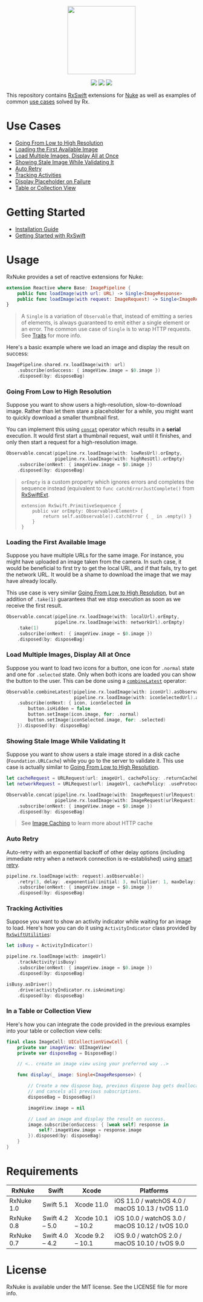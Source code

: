 <p align="center"><img src="https://user-images.githubusercontent.com/1567433/34322222-f47252a6-e832-11e7-972c-fb48d8ec97dc.png" height="180"/>

<p align="center">
<img src="https://img.shields.io/cocoapods/v/RxNuke.svg?label=version">
<img src="https://img.shields.io/badge/supports-Swift%20Package%20Manager%2C%20CocoaPods%2C%20Carthage-green.svg">
<img src="https://img.shields.io/badge/platforms-iOS%20%7C%20macOS%20%7C%20watchOS%20%7C%20tvOS-lightgrey.svg">
</p>

This repository contains [RxSwift](https://github.com/ReactiveX/RxSwift) extensions for [Nuke](https://github.com/kean/Nuke) as well as examples of common [use cases](#h_use_cases) solved by Rx.


# <a name="h_use_cases"></a>Use Cases

- [Going From Low to High Resolution](#huc_low_to_high) 
- [Loading the First Available Image](#huc_loading_first_avail)
- [Load Multiple Images, Display All at Once](#huc_load_multiple_display_once)
- [Showing Stale Image While Validating It](#huc_showing_stale_first)
- [Auto Retry](#huc_auto_retry)
- [Tracking Activities](#huc_activity_indicator)
- [Display Placeholder on Failure](#huc_placeholder_on_fail)
- [Table or Collection View](#huc_table_collection_view)

# <a name="h_getting_started"></a>Getting Started

- [Installation Guide](https://github.com/kean/RxNuke/blob/master/Documentation/Guides/Installation%20Guide.md)
- [Getting Started with RxSwift](https://github.com/ReactiveX/RxSwift/blob/master/Documentation/GettingStarted.md)


# <a name="h_usage"></a>Usage

RxNuke provides a set of reactive extensions for Nuke:

```swift
extension Reactive where Base: ImagePipeline {
    public func loadImage(with url: URL) -> Single<ImageResponse>
    public func loadImage(with request: ImageRequest) -> Single<ImageResponse>
}
```

> A `Single` is a variation of `Observable` that, instead of emitting a series of elements, is always guaranteed to emit either a single element or an error. The common use case of `Single` is to wrap HTTP requests. See [Traits](https://github.com/ReactiveX/RxSwift/blob/master/Documentation/Traits.md#single) for more info.

Here's a basic example where we load an image and display the result on success:

```swift
ImagePipeline.shared.rx.loadImage(with: url)
    .subscribe(onSuccess: { imageView.image = $0.image })
    .disposed(by: disposeBag)
```

### <a name="huc_low_to_high"></a>Going From Low to High Resolution

Suppose you want to show users a high-resolution, slow-to-download image. Rather than let them stare a placeholder for a while, you might want to quickly download a smaller thumbnail first. 

You can implement this using [`concat`](http://reactivex.io/documentation/operators/concat.html) operator which results in a **serial** execution. It would first start a thumbnail request, wait until it finishes, and only then start a request for a high-resolution image.

```swift
Observable.concat(pipeline.rx.loadImage(with: lowResUrl).orEmpty,
                  pipeline.rx.loadImage(with: highResUtl).orEmpty)
    .subscribe(onNext: { imageView.image = $0.image })
    .disposed(by: disposeBag)
```

> `orEmpty` is a custom property which ignores errors and completes the sequence instead
> (equivalent to `func catchErrorJustComplete()` from [RxSwiftExt](https://github.com/RxSwiftCommunity/RxSwiftExt).
>
>     extension RxSwift.PrimitiveSequence {
>         public var orEmpty: Observable<Element> {
>             return self.asObservable().catchError { _ in .empty() }
>         }
>     }

### <a name="huc_loading_first_avail"></a>Loading the First Available Image

Suppose you have multiple URLs for the same image. For instance, you might have uploaded an image taken from the camera. In such case, it would be beneficial to first try to get the local URL, and if that fails, try to get the network URL. It would be a shame to download the image that we may have already locally.

This use case is very similar [Going From Low to High Resolution](#huc_low_to_high), but an addition of `.take(1)` guarantees that we stop execution as soon as we receive the first result.

```swift
Observable.concat(pipeline.rx.loadImage(with: localUrl).orEmpty,
                  pipeline.rx.loadImage(with: networkUrl).orEmpty)
    .take(1)
    .subscribe(onNext: { imageView.image = $0.image })
    .disposed(by: disposeBag)
```


### <a name="huc_load_multiple_display_once"></a>Load Multiple Images, Display All at Once

Suppose you want to load two icons for a button, one icon for `.normal` state and one for `.selected` state. Only when both icons are loaded you can show the button to the user. This can be done using a [`combineLatest`](http://reactivex.io/documentation/operators/combinelatest.html) operator:

```swift
Observable.combineLatest(pipeline.rx.loadImage(with: iconUrl).asObservable(),
                         pipeline.rx.loadImage(with: iconSelectedUrl).asObservable())
    .subscribe(onNext: { icon, iconSelected in
        button.isHidden = false
        button.setImage(icon.image, for: .normal)
        button.setImage(iconSelected.image, for: .selected)
    }).disposed(by: disposeBag)
```


### <a name="huc_showing_stale_first"></a>Showing Stale Image While Validating It

Suppose you want to show users a stale image stored in a disk cache (`Foundation.URLCache`) while you go to the server to validate it. This use case is actually similar to [Going From Low to High Resolution](#huc_low_to_high).

```swift
let cacheRequest = URLRequest(url: imageUrl, cachePolicy: .returnCacheDataDontLoad)
let networkRequest = URLRequest(url: imageUrl, cachePolicy: .useProtocolCachePolicy)

Observable.concat(pipeline.rx.loadImage(with: ImageRequest(urlRequest: cacheRequest).orEmpty,
                  pipeline.rx.loadImage(with: ImageRequest(urlRequest: networkRequest)).orEmpty)
    .subscribe(onNext: { imageView.image = $0.image })
    .disposed(by: disposeBag)
```

> See [Image Caching](https://kean.github.io/post/image-caching) to learn more about HTTP cache


### <a name="huc_auto_retry"></a>Auto Retry

Auto-retry with an exponential backoff of other delay options (including immediate retry when a network connection is re-established) using [smart retry](https://kean.github.io/post/smart-retry).

```swift
pipeline.rx.loadImage(with: request).asObservable()
    .retry(3, delay: .exponential(initial: 3, multiplier: 1, maxDelay: 16))
    .subscribe(onNext: { imageView.image = $0.image })
    .disposed(by: disposeBag)
 ```


### <a name="huc_activity_indicator"></a>Tracking Activities

Suppose you want to show an activity indicator while waiting for an image to load. Here's how you can do it using `ActivityIndicator` class provided by [`RxSwiftUtilities`](https://github.com/RxSwiftCommunity/RxSwiftUtilities):

```swift
let isBusy = ActivityIndicator()

pipeline.rx.loadImage(with: imageUrl)
    .trackActivity(isBusy)
    .subscribe(onNext: { imageView.image = $0.image })
    .disposed(by: disposeBag)

isBusy.asDriver()
    .drive(activityIndicator.rx.isAnimating)
    .disposed(by: disposeBag)
```


### <a name="huc_table_collection_view"></a>In a Table or Collection View

Here's how you can integrate the code provided in the previous examples into your table or collection view cells:

```swift
final class ImageCell: UICollectionViewCell {
    private var imageView: UIImageView!
    private var disposeBag = DisposeBag()

    // <.. create an image view using your preferred way ..>

    func display(_ image: Single<ImageResponse>) {

        // Create a new dispose bag, previous dispose bag gets deallocated
        // and cancels all previous subscriptions.
        disposeBag = DisposeBag()

        imageView.image = nil

        // Load an image and display the result on success.
        image.subscribe(onSuccess: { [weak self] response in
            self?.imageView.image = response.image
        }).disposed(by: disposeBag)
    }
}
```

<a name="h_requirements"></a>
# Requirements

| RxNuke           | Swift                 | Xcode                | Platforms                                          |
|------------------|-----------------------|----------------------|----------------------------------------------------|
| RxNuke 1.0      | Swift 5.1       | Xcode 11.0      | iOS 11.0 / watchOS 4.0 / macOS 10.13 / tvOS 11.0  |
| RxNuke 0.8       | Swift 4.2 – 5.0       | Xcode 10.1 – 10.2    | iOS 10.0 / watchOS 3.0 / macOS 10.12 / tvOS 10.0   |
| RxNuke 0.7       | Swift 4.0 – 4.2       | Xcode 9.2 – 10.1     | iOS 9.0 / watchOS 2.0 / macOS 10.10 / tvOS 9.0     | 

# License

RxNuke is available under the MIT license. See the LICENSE file for more info.

